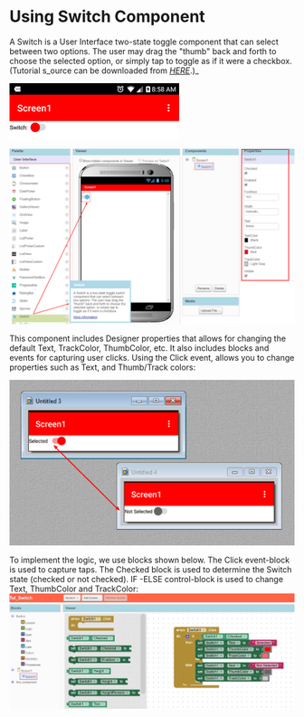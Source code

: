 # Using Switch Component

A Switch is a User Interface two-state toggle component that can select between two options. The user may drag the "thumb" back and forth to choose the selected option, or simply tap to toggle as if it were a checkbox. \(Tutorial s_ource can be downloaded from _[_HERE_](http://AppyBuilder.com/tutorials/switch/Tut_Switch.aia)_.\)_

![](/assets/tutSwitch3.png)

![](/assets/tutSwitch1.png)

This component includes Designer properties that allows for changing the default Text, TrackColor, ThumbColor, etc. It also includes blocks and events for capturing user clicks. Using the Click event, allows you to change properties such as Text, and Thumb/Track colors:

![](/assets/tutSwitch5.png)

To implement the logic, we use blocks shown below. The Click event-block is used to capture taps. The Checked block is used to determine the Switch state \(checked or not checked\). IF -ELSE control-block is used to change Text, ThumbColor and TrackColor:![](/assets/tutSwitch4.png)

